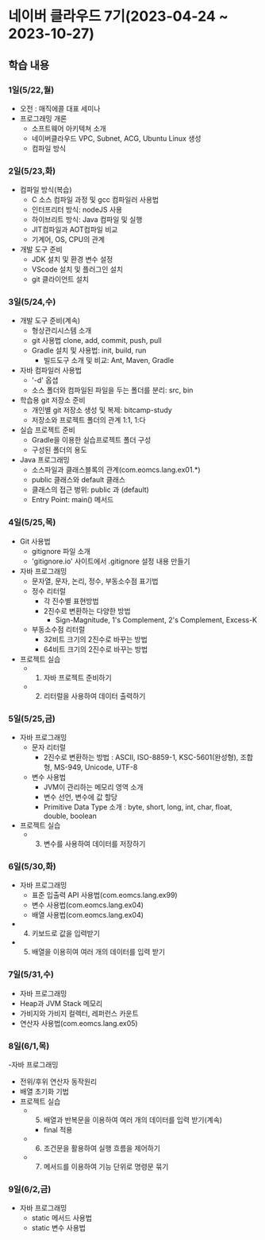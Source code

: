 # 네이버 클라우드 7기(2023-04-24 ~ 2023-10-27)

## 학습 내용

### 1일(5/22,월)

- 오전 : 매직에콜 대표 세미나
- 프로그래밍 개론
  - 소프트웨어 아키텍쳐 소개
  - 네이버클라우드 VPC, Subnet, ACG, Ubuntu Linux 생성
  - 컴파일 방식 

### 2일(5/23,화)

- 컴파일 방식(복습)
  - C 소스 컴파일 과정 및 gcc 컴파일러 사용법
  - 인터프리터 방식: nodeJS 사용
  - 하이브리트 방식: Java 컴파일 및 실행
  - JIT컴파일과 AOT컴파일 비교
  - 기계어, OS, CPU의 관계
- 개발 도구 준비
  - JDK 설치 및 환경 변수 설정
  - VScode 설치 및 플러그인 설치
  - git 클라이언트 설치

### 3일(5/24,수)

- 개발 도구 준비(계속)
  - 형상관리시스템 소개
  - git 사용법 clone, add, commit, push, pull
  - Gradle 설치 및 사용법: init, build, run
    - 빌드도구 소개 및 비교: Ant, Maven, Gradle
- 자바 컴파일러 사용법
  - '-d' 옵셥
  - 소스 폴더와 컴파일된 파일을 두는 폴더를 분리: src, bin
- 학습용 git 저장소 준비
  - 개인별 git 저장소 생성 및 복제: bitcamp-study
  - 저장소와 프로젝트 폴더의 관계 1:1, 1:다
- 실습 프로젝트 준비
  - Gradle을 이용한 실습프로젝트 폴더 구성
  - 구성된 폴더의 용도
- Java 프로그래밍
  - 소스파일과 클래스블록의 관계(com.eomcs.lang.ex01.*)
  - public 클래스와 default 클래스
  - 클래스의 접근 벙위: public 과 (default)
  - Entry Point: main() 메서드

### 4일(5/25,목)

- Git 사용법
  - gitignore 파일 소개
  - 'gitignore.io' 사이트에서 .gitignore 설정 내용 만들기
- 자바 프로그래밍
  - 문자열, 문자, 논리, 정수, 부동소수점 표기법
  - 정수 리터럴
    - 각 진수별 표현방법
    - 2진수로 변환하는 다양한 방법
      - Sign-Magnitude, 1's Complement, 2's Complement, Excess-K
  - 부동소수점 리터럴
    - 32비트 크기의 2진수로 바꾸는 방법
    - 64비트 크기의 2진수로 바꾸는 방법
- 프로젝트 실습
  - 1. 자바 프로젝트 준비하기
  - 2. 리터럴을 사용하여 데이터 출력하기

### 5일(5/25,금)

- 자바 프로그래밍
  - 문자 리터럴
    - 2진수로 변환하는 방법 : ASCII, ISO-8859-1, KSC-5601(완성형), 조합형, MS-949, Unicode, UTF-8
  - 변수 사용법
    - JVM이 관리하는 메모리 영역 소개
    - 변수 선언, 변수에 값 할당
    - Primitive Data Type 소개 : byte, short, long, int, char, float, double, boolean
- 프로젝트 실습
  - 3. 변수를 사용하여 데이터를 저장하기

### 6일(5/30,화)

- 자바 프로그래밍
  - 표준 입출력 API 사용법(com.eomcs.lang.ex99)
  - 변수 사용법(com.eomcs.lang.ex04)
  - 배열 사용법(com.eomcs.lang.ex04)
- 4. 키보드로 값을 입력받기
- 5. 배열을 이용히여 여러 개의 데이터를 입력 받기

### 7일(5/31,수)
- 자바 프로그래밍
- Heap과 JVM Stack 메모리
- 가비지와 가비지 컬렉터, 레퍼런스 카운트
- 연산자 사용법(com.eomcs.lang.ex05)

### 8일(6/1,목)

-자바 프로그래밍
  - 전위/후위 연산자 동작원리
  - 배열 초기화 기법
- 프로젝트 실습
  - 5. 배열과 반복문을 이용하여 여러 개의 데이터를 입력 받기(계속)
    - final 적용
  - 6. 조건문을 활용하여 실행 흐름을 제어하기
  - 7. 메서드를 이용하여 기능 단위로 명령문 묶기

### 9일(6/2,금)

- 자바 프로그래밍
  - static 메서드 사용법
  - static 변수 사용법